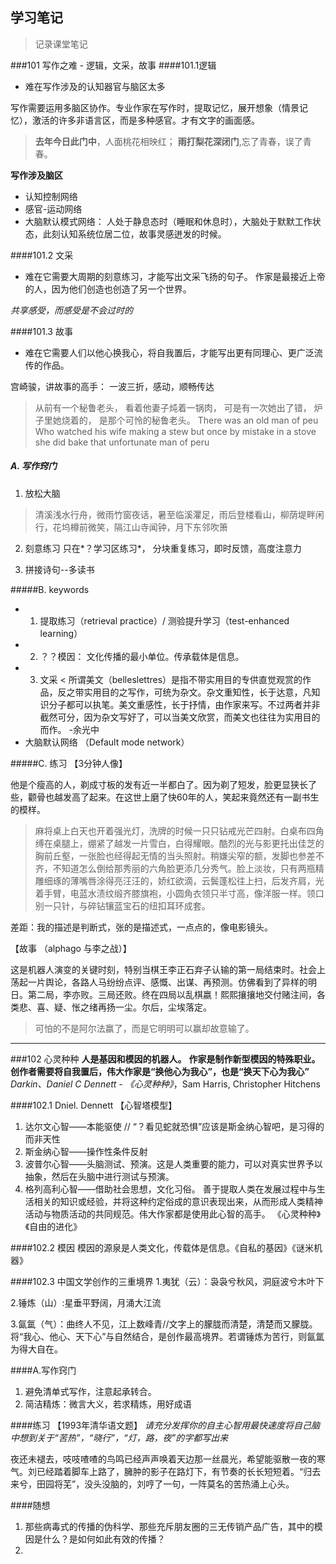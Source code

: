 ## 学习笔记

> 记录课堂笔记


###101 写作之难 - 逻辑，文采，故事
####101.1逻辑
- 难在写作涉及的认知器官与脑区太多

写作需要运用多脑区协作。专业作家在写作时，提取记忆，展开想象（情景记忆），激活的许多非语言区，而是多种感官。才有文字的画面感。

> **去年今日此门中**，人面桃花相映红；
**雨打梨花深闭门**,忘了青春，误了青春。

**写作涉及脑区**
- 认知控制网络
- 感官-运动网络
- 大脑默认模式网络：  人处于静息态时（睡眠和休息时），大脑处于默默工作状态，此刻认知系统位居二位，故事灵感迸发的时候。

####101.2 文采
- 难在它需要大周期的刻意练习，才能写出文采飞扬的句子。
作家是最接近上帝的人，因为他们创造也创造了另一个世界。

*共享感受，而感受是不会过时的*

####101.3 故事
- 难在它需要人们以他心换我心，将自我置后，才能写出更有同理心、更广泛流传的作品。

宫崎骏，讲故事的高手： 一波三折，感动，顺畅传达

> 从前有一个秘鲁老头，
看着他妻子炖着一锅肉，
可是有一次她出了错，
炉子里她烧着的，
是那个可怜的秘鲁老头。
There was an old man of peu
Who watched his wife making a stew
but once by mistake in a stove she did bake
that unfortunate man of peru

##### A. 写作窍门
1. 放松大脑
> 清溪浅水行舟，微雨竹窗夜话，暑至临溪灈足，雨后登楼看山，柳荫堤畔闲行，花坞樽前微笑，隔江山寺闻钟，月下东邻吹箫

2. 刻意练习
只在*？学习区练习*， 分块重复练习，即时反馈，高度注意力

3. 拼接诗句--多读书

#####B. keywords
- 1. 提取练习（retrieval practice）/ 测验提升学习（test-enhanced learning）
- 2. ？？模因： 文化传播的最小单位。传承载体是信息。
- 3. 文采
<  所谓美文（belleslettres）是指不带实用目的专供直觉观赏的作品，反之带实用目的之写作，可统为杂文。杂文重知性，长于达意，凡知识分子都可以执笔。美文重感性，长于抒情，由作家来写。不过两者并非截然可分，因为杂文写好了，可以当美文欣赏，而美文也往往为实用目的而作。  -余光中
- 大脑默认网络 （Default mode network）

#####C. 练习
【3分钟人像】

他是个瘦高的人，剃成寸板的发有近一半都白了。因为剃了短发，脸更显狭长了些，颧骨也越发高了起来。在这世上磨了快60年的人，笑起来竟然还有一副书生的模样。

> 麻将桌上白天也开着强光灯，洗牌的时候一只只钻戒光芒四射。白桌布四角缚在桌腿上，绷紧了越发一片雪白，白得耀眼。酷烈的光与影更托出佳芝的胸前丘壑，一张脸也经得起无情的当头照射。稍嫌尖窄的额，发脚也参差不齐，不知道怎么倒给那秀丽的六角脸更添几分秀气。脸上淡妆，只有两瓶精雕细琢的薄嘴唇涂得亮汪汪的，娇红欲滴，云鬓蓬松往上扫，后发齐肩，光着手臂，电蓝水渍纹缎齐膝旗袍，小圆角衣领只半寸高，像洋服一样。领口别一只针，与碎钻镶蓝宝石的纽扣耳环成套。

差距：我的描述是判断式，张的是描述式，一点点的，像电影镜头。

【故事 （alphago 与李之战）】

这是机器人演变的关键时刻，特别当棋王李正石弃子认输的第一局结束时。社会上荡起一片舆论，各路人马纷纷点评、感慨、出谋、再预测。仿佛看到了异样的明日。第二局，李亦败。三局还败。终在四局以乱棋嬴！熙熙攘攘地交付赌注间，各类悲、喜、疑、怅之绪再扬一尘。尔后，尘埃落定。
> 可怕的不是阿尔法赢了，而是它明明可以赢却故意输了。

---

###102 心灵种种
**人是基因和模因的机器人。**
**作家是制作新型模因的特殊职业。**
**创作者需要将自我置后，伟大作家是“换他心为我心”，也是“换天下心为我心”**
*Darkin、Daniel C Dennett - 《心灵种种》*，Sam Harris, Christopher Hitchens

####102.1 Dniel. Dennett 【心智塔模型】
1. 达尔文心智——本能驱使   // “？看见蛇就恐惧”应该是斯金纳心智吧，是习得的而非天性
2. 斯金纳心智——操作性条件反射
3. 波普尔心智——头脑测试、预演。这是人类重要的能力，可以对真实世界予以抽象，然后在头脑中进行测试与预演。
4. 格列高利心智——借助社会思想，文化习俗。 善于提取人类在发展过程中与生活相关的知识或经验，并将这种约定俗成的意识表现出来，从而形成人类精神活动与物质活动的共同规范。伟大作家都是使用此心智的高手。 《心灵种种》《自由的进化》


####102.2 模因
模因的源泉是人类文化，传载体是信息。《自私的基因》《谜米机器》

####102.3 中国文学创作的三重境界
1.夷犹（云）：袅袅兮秋风，洞庭波兮木叶下

2.锤炼（山）:星垂平野阔，月涌大江流

3.氤氲（气）：曲终人不见，江上数峰青//文字上的朦胧而清楚，清楚而又朦胧。将“我心、他心、天下心”与自然结合，是创作最高境界。若谓锤炼为苦行，则氤氲为得大自在。

####A.写作窍门
1. 避免清单式写作，注意起承转合。
2. 简洁精炼：微言大义，若求精炼，用好成语

####练习 
【1993年清华语文题】
*请充分发挥你的自主心智用最快速度将自己脑中想到关于“苦热”，“晓行”，“灯，路，夜”的字都写出来*

夜还未褪去，吱吱喳喳的鸟鸣已经声声唤着天边那一丝晨光，希望能驱散一夜的寒气。刘已经踏着脚车上路了，臃肿的影子在路灯下，有节奏的长长短短着。“归去来兮，田园将芜”，没头没脑的，刘哼了一句，一阵莫名的苦热涌上心头。


####随想
1. 那些病毒式的传播的伪科学、那些充斥朋友圈的三无传销产品广告，其中的模因是什么？是如何如此有效的传播？
2. 


